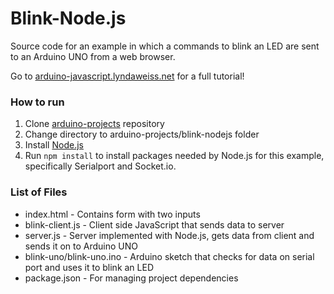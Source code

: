 # Blink-Node.js
Source code for an example in which a commands to blink an LED are sent to an Arduino UNO from a web browser.

Go to [arduino-javascript.lyndaweiss.net](http://arduino-javascript.lyndaweiss.net/overview) for a full tutorial!

### How to run
1. Clone [arduino-projects](../master) repository
2. Change directory to arduino-projects/blink-nodejs folder
3. Install [Node.js](https://nodejs.org/en/)
4. Run `npm install` to install packages needed by Node.js for this example, specifically Serialport and Socket.io.

### List of Files
- index.html - Contains form with two inputs
- blink-client.js - Client side JavaScript that sends data to server
- server.js - Server implemented with Node.js, gets data from client and sends it on to Arduino UNO
- blink-uno/blink-uno.ino - Arduino sketch that checks for data on serial port and uses it to blink an LED
- package.json - For managing project dependencies
